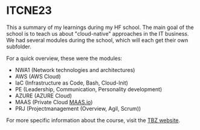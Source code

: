 # ITCNE23
This a summary of my learnings during my HF school. The main goal of the school is to teach us about "cloud-native" approaches in the IT business.
We had several modules during the school, which will each get their own subfolder.

For a quick overview, these were the modules:

- NWA1 (Network technologies and architectures)
- AWS (AWS Cloud)
- IaC (Infrastructure as Code, Bash, Cloud-Init)
- PE (Leadership, Communication, Personality development)
- AZURE (AZURE Cloud)
- MAAS (Private Cloud [MAAS.io](https://maas.io/))
- PRJ (Projectmanagement (Overview, Agil, Scrum))

For more specific information about the course, visit the [TBZ website](https://tbz.ch/weiterbildung-tbz/it-services-engineer-hf-2/). 